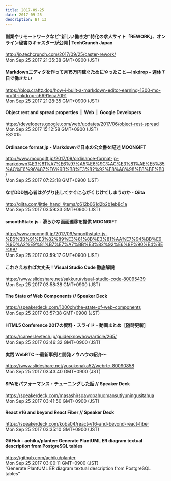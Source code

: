 ```yaml
---
title: 2017-09-25
date: 2017-09-25
description: B! 13
---
```


#### 副業やリモートワークなど“新しい働き方”特化の求人サイト「REWORK」、オンライン秘書のキャスターが公開  |  TechCrunch Japan
http://jp.techcrunch.com/2017/09/25/caster-rework/<br>
Mon Sep 25 2017 21:35:38 GMT+0900 (JST)<br>


#### Markdownエディタを作って月15万円稼ぐためにやったこと — Inkdrop – 週休７日で働きたい
https://blog.craftz.dog/how-i-built-a-markdown-editor-earning-1300-mo-profit-inkdrop-c6691eca7091<br>
Mon Sep 25 2017 21:28:35 GMT+0900 (JST)<br>


#### Object rest and spread properties  |  Web       |  Google Developers
https://developers.google.com/web/updates/2017/06/object-rest-spread<br>
Mon Sep 25 2017 15:12:58 GMT+0900 (JST)<br>
ES2015


#### Ordinance format jp - Markdownで日本の公文書を記述 MOONGIFT
http://www.moongift.jp/2017/09/ordinance-format-jp-markdown%E3%81%A7%E6%97%A5%E6%9C%AC%E3%81%AE%E5%85%AC%E6%96%87%E6%9B%B8%E3%82%92%E8%A8%98%E8%BF%B0/<br>
Mon Sep 25 2017 07:23:18 GMT+0900 (JST)<br>


#### なぜDDD初心者はググり出してすぐに心がくじけてしまうのか - Qiita
http://qiita.com/little_hand_/items/c612b061d2b2b1eb8c1a<br>
Mon Sep 25 2017 03:59:33 GMT+0900 (JST)<br>


#### smoothState.js - 滑らかな画面遷移を提供 MOONGIFT
http://www.moongift.jp/2017/09/smoothstate-js-%E6%BB%91%E3%82%89%E3%81%8B%E3%81%AA%E7%94%BB%E9%9D%A2%E9%81%B7%E7%A7%BB%E3%82%92%E6%8F%90%E4%BE%9B/<br>
Mon Sep 25 2017 03:59:17 GMT+0900 (JST)<br>


#### これさえあれば大丈夫！Visual Studio Code 徹底解説
https://www.slideshare.net/sakkuru/visual-studio-code-80095439<br>
Mon Sep 25 2017 03:58:38 GMT+0900 (JST)<br>


#### The State of Web Components // Speaker Deck
https://speakerdeck.com/1000ch/the-state-of-web-components<br>
Mon Sep 25 2017 03:57:38 GMT+0900 (JST)<br>


#### HTML5 Conference 2017の資料・スライド・動画まとめ［随時更新］
https://career.levtech.jp/guide/knowhow/article/265/<br>
Mon Sep 25 2017 03:46:32 GMT+0900 (JST)<br>


#### 実践 WebRTC 〜最新事例と開発ノウハウの紹介〜
https://www.slideshare.net/yusukenaka52/webrtc-80090858<br>
Mon Sep 25 2017 03:43:40 GMT+0900 (JST)<br>


#### SPAをパフォーマンス・チューニングした話 // Speaker Deck
https://speakerdeck.com/masashi/spawopahuomansutiyuningusitahua<br>
Mon Sep 25 2017 03:41:50 GMT+0900 (JST)<br>


#### React v16 and beyond React Fiber // Speaker Deck
https://speakerdeck.com/koba04/react-v16-and-beyond-react-fiber<br>
Mon Sep 25 2017 03:35:10 GMT+0900 (JST)<br>


#### GitHub - achiku/planter: Generate PlantUML ER diagram textual description from PostgreSQL tables
https://github.com/achiku/planter<br>
Mon Sep 25 2017 03:00:11 GMT+0900 (JST)<br>
 ”Generate PlantUML ER diagram textual description from PostgreSQL tables”


